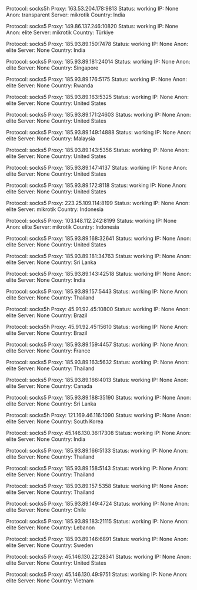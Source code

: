 Protocol: socks5h
Proxy: 163.53.204.178:9813
Status: working
IP: None
Anon: transparent
Server: mikrotik
Country: India

Protocol: socks5
Proxy: 149.86.137.246:10820
Status: working
IP: None
Anon: elite
Server: mikrotik
Country: Türkiye

Protocol: socks5
Proxy: 185.93.89.150:7478
Status: working
IP: None
Anon: elite
Server: None
Country: India

Protocol: socks5
Proxy: 185.93.89.181:24014
Status: working
IP: None
Anon: elite
Server: None
Country: Singapore

Protocol: socks5
Proxy: 185.93.89.176:5175
Status: working
IP: None
Anon: elite
Server: None
Country: Rwanda

Protocol: socks5
Proxy: 185.93.89.163:5325
Status: working
IP: None
Anon: elite
Server: None
Country: United States

Protocol: socks5
Proxy: 185.93.89.171:24603
Status: working
IP: None
Anon: elite
Server: None
Country: United States

Protocol: socks5
Proxy: 185.93.89.149:14888
Status: working
IP: None
Anon: elite
Server: None
Country: Malaysia

Protocol: socks5
Proxy: 185.93.89.143:5356
Status: working
IP: None
Anon: elite
Server: None
Country: United States

Protocol: socks5
Proxy: 185.93.89.147:4137
Status: working
IP: None
Anon: elite
Server: None
Country: United States

Protocol: socks5
Proxy: 185.93.89.172:8118
Status: working
IP: None
Anon: elite
Server: None
Country: United States

Protocol: socks5
Proxy: 223.25.109.114:8199
Status: working
IP: None
Anon: elite
Server: mikrotik
Country: Indonesia

Protocol: socks5
Proxy: 103.148.112.242:8199
Status: working
IP: None
Anon: elite
Server: mikrotik
Country: Indonesia

Protocol: socks5
Proxy: 185.93.89.168:32641
Status: working
IP: None
Anon: elite
Server: None
Country: United States

Protocol: socks5
Proxy: 185.93.89.181:34763
Status: working
IP: None
Anon: elite
Server: None
Country: Sri Lanka

Protocol: socks5
Proxy: 185.93.89.143:42518
Status: working
IP: None
Anon: elite
Server: None
Country: India

Protocol: socks5
Proxy: 185.93.89.157:5443
Status: working
IP: None
Anon: elite
Server: None
Country: Thailand

Protocol: socks5h
Proxy: 45.91.92.45:10800
Status: working
IP: None
Anon: elite
Server: None
Country: Brazil

Protocol: socks5h
Proxy: 45.91.92.45:15610
Status: working
IP: None
Anon: elite
Server: None
Country: Brazil

Protocol: socks5
Proxy: 185.93.89.159:4457
Status: working
IP: None
Anon: elite
Server: None
Country: France

Protocol: socks5
Proxy: 185.93.89.163:5632
Status: working
IP: None
Anon: elite
Server: None
Country: Thailand

Protocol: socks5
Proxy: 185.93.89.166:4013
Status: working
IP: None
Anon: elite
Server: None
Country: Canada

Protocol: socks5
Proxy: 185.93.89.188:35190
Status: working
IP: None
Anon: elite
Server: None
Country: Sri Lanka

Protocol: socks5h
Proxy: 121.169.46.116:1090
Status: working
IP: None
Anon: elite
Server: None
Country: South Korea

Protocol: socks5
Proxy: 45.146.130.36:17308
Status: working
IP: None
Anon: elite
Server: None
Country: India

Protocol: socks5
Proxy: 185.93.89.166:5133
Status: working
IP: None
Anon: elite
Server: None
Country: Thailand

Protocol: socks5
Proxy: 185.93.89.158:5143
Status: working
IP: None
Anon: elite
Server: None
Country: Thailand

Protocol: socks5
Proxy: 185.93.89.157:5358
Status: working
IP: None
Anon: elite
Server: None
Country: Thailand

Protocol: socks5
Proxy: 185.93.89.149:4724
Status: working
IP: None
Anon: elite
Server: None
Country: Chile

Protocol: socks5
Proxy: 185.93.89.183:21115
Status: working
IP: None
Anon: elite
Server: None
Country: Lebanon

Protocol: socks5
Proxy: 185.93.89.146:6891
Status: working
IP: None
Anon: elite
Server: None
Country: Sweden

Protocol: socks5
Proxy: 45.146.130.22:28341
Status: working
IP: None
Anon: elite
Server: None
Country: United States

Protocol: socks5
Proxy: 45.146.130.49:9751
Status: working
IP: None
Anon: elite
Server: None
Country: Vietnam


